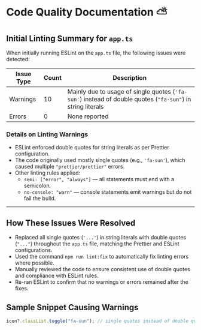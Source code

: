 # Code Quality Documentation ⛅

## Initial Linting Summary for `app.ts`

When initially running ESLint on the `app.ts` file, the following issues were detected:

| Issue Type | Count | Description                                                                                                |
| ---------- | ----- | ---------------------------------------------------------------------------------------------------------- |
| Warnings   | 10    | Mainly due to usage of single quotes (`'fa-sun'`) instead of double quotes (`"fa-sun"`) in string literals |
| Errors     | 0     | None reported                                                                                              |

### Details on Linting Warnings

- ESLint enforced double quotes for string literals as per Prettier configuration.
- The code originally used mostly single quotes (e.g., `'fa-sun'`), which caused multiple `"prettier/prettier"` errors.
- Other linting rules applied:
  - `semi: ["error", "always"]` — all statements must end with a semicolon.
  - `no-console: "warn"` — console statements emit warnings but do not fail the build.

---

## How These Issues Were Resolved

- Replaced all single quotes (`'...'`) in string literals with double quotes (`"..."`) throughout the `app.ts` file, matching the Prettier and ESLint configurations.
- Used the command `npm run lint:fix` to automatically fix linting errors where possible.
- Manually reviewed the code to ensure consistent use of double quotes and compliance with ESLint rules.
- Re-ran ESLint to confirm that no warnings or errors remained after the fixes.

## Sample Snippet Causing Warnings

```typescript
icon?.classList.toggle("fa-sun"); // single quotes instead of double quotes
```
